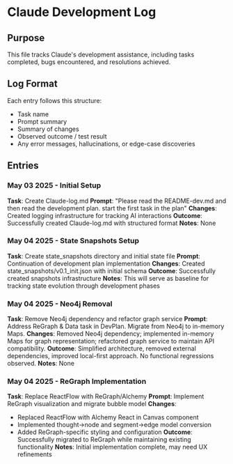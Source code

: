 # Claude Development Log

## Purpose
This file tracks Claude's development assistance, including tasks completed, bugs encountered, and resolutions achieved.

## Log Format
Each entry follows this structure:
- Task name
- Prompt summary
- Summary of changes
- Observed outcome / test result
- Any error messages, hallucinations, or edge-case discoveries

## Entries

### May 03 2025 - Initial Setup
**Task**: Create Claude-log.md
**Prompt**: "Please read the README-dev.md and then read the development plan. start the first task in the plan"
**Changes**: Created logging infrastructure for tracking AI interactions
**Outcome**: Successfully created Claude-log.md with structured format
**Notes**: None

### May 04 2025 - State Snapshots Setup
**Task**: Create state_snapshots directory and initial state file
**Prompt**: Continuation of development plan implementation
**Changes**: Created state_snapshots/v0.1_init.json with initial schema
**Outcome**: Successfully created snapshots infrastructure
**Notes**: This will serve as baseline for tracking state evolution through development phases

### May 04 2025 - Neo4j Removal
**Task**: Remove Neo4j dependency and refactor graph service
**Prompt**:  Address ReGraph & Data task in DevPlan. Migrate from Neo4j to in-memory Maps.
**Changes**: Removed Neo4j dependency; implemented in-memory Maps for graph representation; refactored graph service to maintain API compatibility.
**Outcome**: Simplified architecture, removed external dependencies, improved local-first approach.  No functional regressions observed.
**Notes**: None

### May 04 2025 - ReGraph Implementation
**Task**: Replace ReactFlow with ReGraph/Alchemy
**Prompt**: Implement ReGraph visualization and migrate bubble model
**Changes**: 
- Replaced ReactFlow with Alchemy React in Canvas component
- Implemented thought->node and segment->edge model conversion
- Added ReGraph-specific styling and configuration
**Outcome**: Successfully migrated to ReGraph while maintaining existing functionality
**Notes**: Initial implementation complete, may need UX refinements